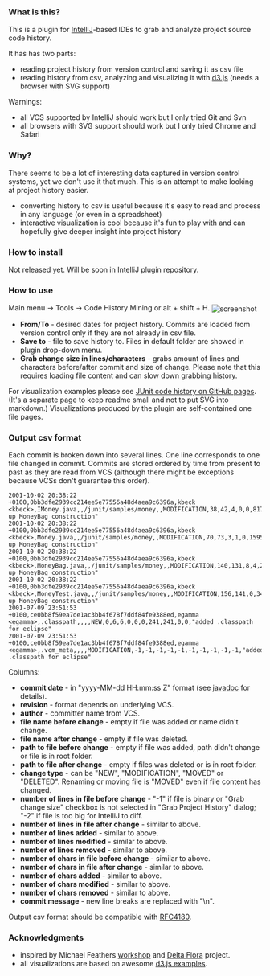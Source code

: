 ### What is this?

This is a plugin for [IntelliJ](https://github.com/JetBrains/intellij-community)-based IDEs to grab
and analyze project source code history.

It has has two parts:
 - reading project history from version control and saving it as csv file
 - reading history from csv, analyzing and visualizing it with [d3.js](http://d3js.org/) (needs a browser with SVG support)

Warnings:
 - all VCS supported by IntelliJ should work but I only tried Git and Svn
 - all browsers with SVG support should work but I only tried Chrome and Safari


### Why?
There seems to be a lot of interesting data captured in version control systems, yet we don't use it that much.
This is an attempt to make looking at project history easier.

 - converting history to csv is useful because it's easy to read and process in any language (or even in a spreadsheet)
 - interactive visualization is cool because it's fun to play with and can hopefully give deeper insight into project history


### How to install
Not released yet. Will be soon in IntelliJ plugin repository.


### How to use
Main menu -> Tools -> Code History Mining or alt + shift + H.
<img src="https://raw.github.com/dkandalov/code-history-mining/master/grab-history-screenshot.png" alt="screenshot" title="screenshot" align="center"/>
 - **From/To** - desired dates for project history. Commits are loaded from version control only if they are not already in csv file.
 - **Save to** - file to save history to. Files in default folder are showed in plugin drop-down menu.
 - **Grab change size in lines/characters** - grabs amount of lines and characters before/after commit and size of change.
 Please note that this requires loading file content and can slow down grabbing history.
 
For visualization examples please see [JUnit code history on GitHub pages](http://dkandalov.github.com/code-history-mining/junit.html).
(It's a separate page to keep readme small and not to put SVG into markdown.)
Visualizations produced by the plugin are self-contained one file pages.


### Output csv format
Each commit is broken down into several lines. One line corresponds to one file changed in commit.
Commits are stored ordered by time from present to past as they are read from VCS
(although there might be exceptions because VCSs don't guarantee this order).
```
2001-10-02 20:38:22 +0100,0bb3dfe2939cc214ee5e77556a48d4aea9c6396a,kbeck <kbeck>,IMoney.java,,/junit/samples/money,,MODIFICATION,38,42,4,0,0,817,888,71,0,0,"Cleaning up MoneyBag construction"
2001-10-02 20:38:22 +0100,0bb3dfe2939cc214ee5e77556a48d4aea9c6396a,kbeck <kbeck>,Money.java,,/junit/samples/money,,MODIFICATION,70,73,3,1,0,1595,1684,86,32,0,"Cleaning up MoneyBag construction"
2001-10-02 20:38:22 +0100,0bb3dfe2939cc214ee5e77556a48d4aea9c6396a,kbeck <kbeck>,MoneyBag.java,,/junit/samples/money,,MODIFICATION,140,131,8,4,23,3721,3594,214,154,511,"Cleaning up MoneyBag construction"
2001-10-02 20:38:22 +0100,0bb3dfe2939cc214ee5e77556a48d4aea9c6396a,kbeck <kbeck>,MoneyTest.java,,/junit/samples/money,,MODIFICATION,156,141,0,34,0,5187,4785,0,1594,0,"Cleaning up MoneyBag construction"
2001-07-09 23:51:53 +0100,ce0bb8f59ea7de1ac3bb4f678f7ddf84fe9388ed,egamma <egamma>,.classpath,,,,NEW,0,6,6,0,0,0,241,241,0,0,"added .classpath for eclipse"
2001-07-09 23:51:53 +0100,ce0bb8f59ea7de1ac3bb4f678f7ddf84fe9388ed,egamma <egamma>,.vcm_meta,,,,MODIFICATION,-1,-1,-1,-1,-1,-1,-1,-1,-1,-1,"added .classpath for eclipse"
```
Columns:
 - __commit date__ - in "yyyy-MM-dd HH:mm:ss Z" format (see [javadoc](http://docs.oracle.com/javase/7/docs/api/java/text/SimpleDateFormat.html) for details).
 - __revision__ - format depends on underlying VCS.
 - __author__ - committer name from VCS.
 - __file name before change__ - empty if file was added or name didn't change.
 - __file name after change__ - empty if file was deleted.
 - __path to file before change__ - empty if file was added, path didn't change or file is in root folder.
 - __path to file after change__ - empty if files was deleted or is in root folder.
 - __change type__ - can be "NEW", "MODIFICATION", "MOVED" or "DELETED". Renaming or moving file is "MOVED" even if file content has changed.
 - __number of lines in file before change__ - "-1" if file is binary or "Grab change size" checkbox is not selected in "Grab Project History" dialog;
   "-2" if file is too big for IntelliJ to diff.
 - __number of lines in file after change__ - similar to above.
 - __number of lines added__ - similar to above.
 - __number of lines modified__ - similar to above.
 - __number of lines removed__ - similar to above.
 - __number of chars in file before change__ - similar to above.
 - __number of chars in file after change__ - similar to above.
 - __number of chars added__ - similar to above.
 - __number of chars modified__ - similar to above.
 - __number of chars removed__ - similar to above.
 - __commit message__ - new line breaks are replaced with "\\n".


Output csv format should be compatible with [RFC4180](http://www.apps.ietf.org/rfc/rfc4180.html).


### Acknowledgments
 - inspired by Michael Feathers [workshop](http://codehistorymining.eventbrite.co.uk/)
 and [Delta Flora](https://github.com/michaelfeathers/delta-flora) project.
 - all visualizations are based on awesome [d3.js examples](https://github.com/mbostock/d3/wiki/Gallery).
